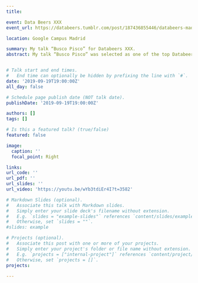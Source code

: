 ```yaml
---
title: 

event: Data Beers XXX
event_url: https://databeers.tumblr.com/post/187436855446/databeers-madrid-xxx-2019-09-19-1900

location: Google Campus Madrid

summary: My talk “Busco Pisco” for Databeers XXX.
abstract: My talk “Busco Pisco” was selected as one of the top Databeers talks and got me an invitation to speak again at the special event for the 30th Databeers edition.


# Talk start and end times.
#   End time can optionally be hidden by prefixing the line with `#`.
date: '2019-09-19T19:00:00Z'
all_day: false

# Schedule page publish date (NOT talk date).
publishDate: '2019-09-19T19:00:00Z'

authors: []
tags: []

# Is this a featured talk? (true/false)
featured: false

image:
  caption: ''
  focal_point: Right

links:
url_code: ''
url_pdf: ''
url_slides: ''
url_video: 'https://youtu.be/wYb3tdiEr4I?t=3582'

# Markdown Slides (optional).
#   Associate this talk with Markdown slides.
#   Simply enter your slide deck's filename without extension.
#   E.g. `slides = "example-slides"` references `content/slides/example-slides.md`.
#   Otherwise, set `slides = ""`.
#slides: example

# Projects (optional).
#   Associate this post with one or more of your projects.
#   Simply enter your project's folder or file name without extension.
#   E.g. `projects = ["internal-project"]` references `content/project/deep-learning/index.md`.
#   Otherwise, set `projects = []`.
projects:
  
---
```



